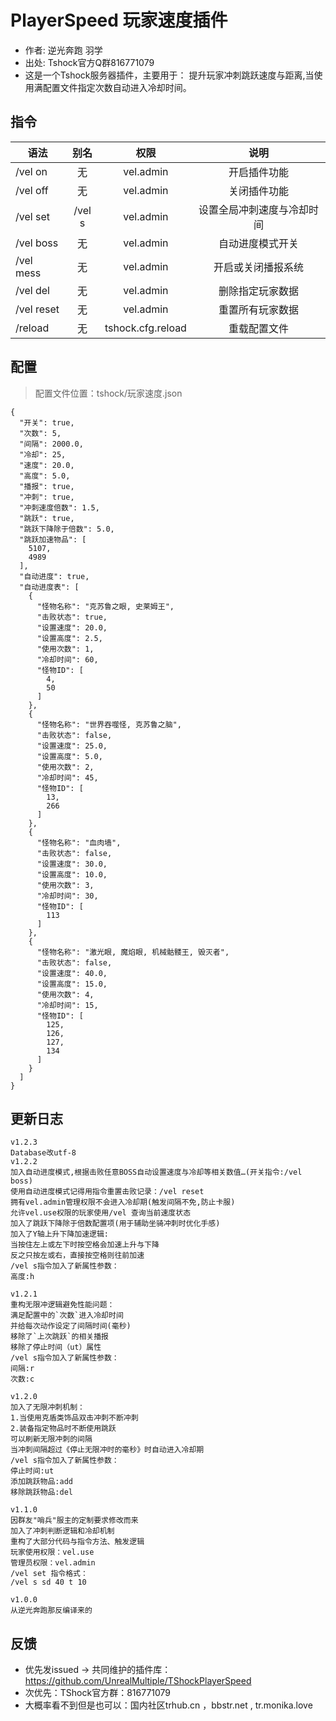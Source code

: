 # PlayerSpeed 玩家速度插件

- 作者: 逆光奔跑 羽学
- 出处: Tshock官方Q群816771079
- 这是一个Tshock服务器插件，主要用于：
  提升玩家冲刺跳跃速度与距离,当使用满配置文件指定次数自动进入冷却时间。

## 指令

| 语法         |   别名   |                         权限                        |       说明      |
| ---------- | :----: | :-----------------------------------------------: | :-----------: |
| /vel on    |    无   |             vel.admin             |     开启插件功能    |
| /vel off   |    无   |             vel.admin             |     关闭插件功能    |
| /vel set   | /vel s |             vel.admin             | 设置全局冲刺速度与冷却时间 |
| /vel boss  |    无   |             vel.admin             |    自动进度模式开关   |
| /vel mess  |    无   |             vel.admin             |   开启或关闭播报系统   |
| /vel del   |    无   |             vel.admin             |    删除指定玩家数据   |
| /vel reset |    无   |             vel.admin             |    重置所有玩家数据   |
| /reload    |    无   | tshock.cfg.reload |     重载配置文件    |

## 配置

> 配置文件位置：tshock/玩家速度.json

```json5
{
  "开关": true,
  "次数": 5,
  "间隔": 2000.0,
  "冷却": 25,
  "速度": 20.0,
  "高度": 5.0,
  "播报": true,
  "冲刺": true,
  "冲刺速度倍数": 1.5,
  "跳跃": true,
  "跳跃下降除于倍数": 5.0,
  "跳跃加速物品": [
    5107,
    4989
  ],
  "自动进度": true,
  "自动进度表": [
    {
      "怪物名称": "克苏鲁之眼, 史莱姆王",
      "击败状态": true,
      "设置速度": 20.0,
      "设置高度": 2.5,
      "使用次数": 1,
      "冷却时间": 60,
      "怪物ID": [
        4,
        50
      ]
    },
    {
      "怪物名称": "世界吞噬怪, 克苏鲁之脑",
      "击败状态": false,
      "设置速度": 25.0,
      "设置高度": 5.0,
      "使用次数": 2,
      "冷却时间": 45,
      "怪物ID": [
        13,
        266
      ]
    },
    {
      "怪物名称": "血肉墙",
      "击败状态": false,
      "设置速度": 30.0,
      "设置高度": 10.0,
      "使用次数": 3,
      "冷却时间": 30,
      "怪物ID": [
        113
      ]
    },
    {
      "怪物名称": "激光眼, 魔焰眼, 机械骷髅王, 毁灭者",
      "击败状态": false,
      "设置速度": 40.0,
      "设置高度": 15.0,
      "使用次数": 4,
      "冷却时间": 15,
      "怪物ID": [
        125,
        126,
        127,
        134
      ]
    }
  ]
}
```

## 更新日志

```
v1.2.3
Database改utf-8
v1.2.2
加入自动进度模式,根据击败任意BOSS自动设置速度与冷却等相关数值…(开关指令:/vel boss)
使用自动进度模式记得用指令重置击败记录：/vel reset 
拥有vel.admin管理权限不会进入冷却期(触发间隔不免,防止卡服)
允许vel.use权限的玩家使用/vel 查询当前速度状态
加入了跳跃下降除于倍数配置项(用于辅助坐骑冲刺时优化手感)
加入了Y轴上升下降加速逻辑:
当按住左上或左下时按空格会加速上升与下降
反之只按左或右，直接按空格则往前加速
/vel s指令加入了新属性参数：
高度:h

v1.2.1
重构无限冲逻辑避免性能问题：
满足配置中的`次数`进入冷却时间
并给每次动作设定了间隔时间(毫秒)
移除了`上次跳跃`的相关播报
移除了停止时间（ut）属性
/vel s指令加入了新属性参数：
间隔:r
次数:c

v1.2.0
加入了无限冲刺机制：
1.当使用克盾类饰品双击冲刺不断冲刺
2.装备指定物品时不断使用跳跃
可以刷新无限冲刺的间隔
当冲刺间隔超过《停止无限冲时的毫秒》时自动进入冷却期
/vel s指令加入了新属性参数：
停止时间:ut
添加跳跃物品:add
移除跳跃物品:del

v1.1.0
因群友"哨兵"服主的定制要求修改而来
加入了冲刺判断逻辑和冷却机制
重构了大部分代码与指令方法、触发逻辑
玩家使用权限：vel.use
管理员权限：vel.admin
/vel set 指令格式：
/vel s sd 40 t 10

v1.0.0
从逆光奔跑那反编译来的
```

## 反馈

- 优先发issued -> 共同维护的插件库：https://github.com/UnrealMultiple/TShockPlayerSpeed
- 次优先：TShock官方群：816771079
- 大概率看不到但是也可以：国内社区trhub.cn ，bbstr.net , tr.monika.love
